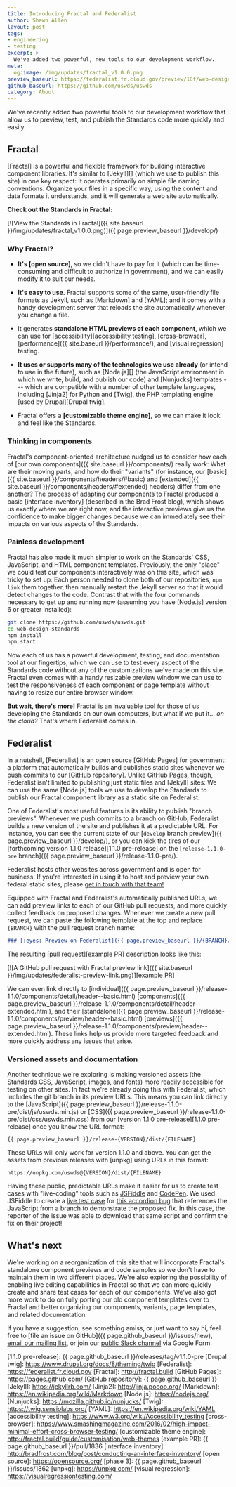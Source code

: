 ```yaml
---
title: Introducing Fractal and Federalist
author: Shawn Allen
layout: post
tags:
- engineering
- testing
excerpt: >
  We've added two powerful, new tools to our development workflow.
meta:
  og:image: /img/updates/fractal_v1.0.0.png
preview_baseurl: https://federalist.fr.cloud.gov/preview/18f/web-design-standards
github_baseurl: https://github.com/uswds/uswds
category: About
---
```


<p class="site-text-intro">
  We've recently added two powerful tools to our development workflow that
  allow us to preview, test, and publish the Standards code more quickly
  and easily.
</p>

## Fractal

[Fractal] is a powerful and flexible framework for building interactive
component libraries. It's similar to [Jekyll][] (which we use to publish this
site) in one key respect: It operates primarily on simple file naming
conventions. Organize your files in a specific way, using the content and data
formats it understands, and it will generate a web site automatically.

**Check out the Standards in Fractal:**

[![View the Standards in Fractal]({{ site.baseurl }}/img/updates/fractal_v1.0.0.png)]({{ page.preview_baseurl }}/develop/)

### Why Fractal?

* **It's [open source]**, so we didn't have to pay for it (which can be
  time-consuming and difficult to authorize in government), and we can easily
  modify it to suit our needs.

* **It's easy to use.** Fractal supports some of the same, user-friendly file
  formats as Jekyll, such as [Markdown] and [YAML]; and it comes with a handy
  development server that reloads the site automatically whenever you change a
  file.

* It generates **standalone HTML previews of each component**, which we can use
  for [accessibility][accessibility testing], [cross-browser], [performance]({{
  site.baseurl }}/performance/), and [visual regression] testing.

* **It uses or supports many of the technologies we use already** (or intend to
  use in the future), such as [Node.js][] (the JavaScript environment in which
  we write, build, and publish our code) and [Nunjucks] templates --- which are
  compatible with a number of other template languages, including [Jinja2] for
  Python and [Twig], the PHP templating engine [used by Drupal][Drupal twig].

* Fractal offers a **[customizable theme engine]**, so we can make it look and
  feel like the Standards.

### Thinking in components

Fractal's component-oriented architecture nudged us to consider how each of
[our own components]({{ site.baseurl }}/components/) really _work_: What are
their moving parts, and how do their "variants" (for instance, our [basic]({{
site.baseurl }}/components/headers/#basic) and [extended]({{ site.baseurl
}}/components/headers/#extended) headers) differ from one another? The process
of adapting our components to Fractal produced a basic [interface inventory] (described in the Brad Frost blog),
which shows us exactly where we are right now, and the interactive previews
give us the confidence to make bigger changes because we can immediately see
their impacts on various aspects of the Standards.

### Painless development

Fractal has also made it much simpler to work on the Standards' CSS,
JavaScript, and HTML component templates. Previously, the only "place" we could
test our components interactively was on this site, which was tricky to set up:
Each person needed to clone both of our repositories, `npm link` them together,
then manually restart the Jekyll server so that it would detect changes to the
code. Contrast that with the four commands necessary to get up and running now
(assuming you have [Node.js] version 6 or greater installed):

```sh
git clone https://github.com/uswds/uswds.git
cd web-design-standards
npm install
npm start
```

Now each of us has a powerful development, testing, and documentation tool at
our fingertips, which we can use to test every aspect of the Standards code
without any of the customizations we've made on this site. Fractal even comes
with a handy resizable preview window we can use to test the responsiveness of
each component or page template without having to resize our entire browser
window.

**But wait, there's more!** Fractal is an invaluable tool for those of us
developing the Standards on our own computers, but what if we put it... _on the
cloud?_ That's where Federalist comes in.


## Federalist

In a nutshell, [Federalist] is an open source [GitHub Pages] for government: a platform that
automatically builds and publishes static sites whenever we push commits to our
[GitHub repository]. Unlike GitHub Pages, though, Federalist isn't limited to
publishing just static files and [Jekyll] sites: We can use the same [Node.js]
tools we use to develop the Standards to publish our Fractal component library
as a static site on Federalist.

One of Federalist's most useful features is its ability to publish "branch
previews". Whenever we push commits to a branch on GitHub, Federalist
builds a new version of the site and publishes it at a predictable URL. For
instance, you can see the current state of our [`develop` branch
preview]({{ page.preview_baseurl }}/develop/), or you can kick the tires of
our [forthcoming version 1.1.0 release][1.1.0 pre-release] on the
[`release-1.1.0-pre` branch]({{ page.preview_baseurl
}}/release-1.1.0-pre/).

Federalist hosts other websites across government and is open for business. If you're interested in using it to host and preview your own federal static sites, please [get in touch with that team!](https://docs.google.com/forms/d/1iB8aW7c9r1QH3s8XElQCrnXRGjAiPUYpWG1CMeEqGIo/viewform)

Equipped with Fractal and Federalist's automatically published URLs, we can add
preview links to each of our GitHub pull requests, and more quickly collect
feedback on proposed changes. Whenever we create a new pull request, we can
paste the following template at the top and replace `{BRANCH}` with the pull
request branch name:

```md
### [:eyes: Preview on Federalist]({{ page.preview_baseurl }}/{BRANCH}/)
```

The resulting [pull request][example PR] description looks like this:

[![A GitHub pull request with Fractal preview link]({{ site.baseurl }}/img/updates/federalist-preview-link.png)][example PR]

We can even link directly to [individual]({{ page.preview_baseurl
}}/release-1.1.0/components/detail/header--basic.html) [components]({{
page.preview_baseurl }}/release-1.1.0/components/detail/header--extended.html),
and their [standalone]({{ page.preview_baseurl
}}/release-1.1.0/components/preview/header--basic.html) [previews]({{
page.preview_baseurl
}}/release-1.1.0/components/preview/header--extended.html). These links help us
provide more targeted feedback and more quickly address any issues that arise.

### Versioned assets and documentation

Another technique we're exploring is making versioned assets (the Standards
CSS, JavaScript, images, and fonts) more readily accessible for testing on
other sites. In fact we're already doing this with Federalist, which
includes the git branch in its preview URLs. This means you can link directly
to the [JavaScript]({{ page.preview_baseurl
}}/release-1.1.0-pre/dist/js/uswds.min.js) or [CSS]({{ page.preview_baseurl
}}/release-1.1.0-pre/dist/css/uswds.min.css) from our [version 1.1.0
pre-release][1.1.0 pre-release] once you know the URL format:

```
{{ page.preview_baseurl }}/release-{VERSION}/dist/{FILENAME}
```

These URLs will only work for version 1.1.0 and above. You can get the assets
from previous releases with [unpkg] using URLs in this format:

```
https://unpkg.com/uswds@{VERSION}/dist/{FILENAME}
```

Having these public, predictable URLs make it easier for us to create test
cases with "live-coding" tools such as [JSFiddle](https://jsfiddle.net) and
[CodePen](https://codepen.io). We used JSFiddle to create a [live test
case](https://jsfiddle.net/47Lpu62z/9/) for [this accordion
bug](https://github.com/uswds/uswds/issues/1762) that references
the JavaScript from a branch to demonstrate the proposed fix. In this case, the
reporter of the issue was able to download that same script and confirm the fix
on their project!

## What's next

We're working on a reorganization of this site that will incorporate Fractal's
standalone component previews and code samples so we don't have to maintain
them in two different places. We're also exploring the possibility of enabling
live editing capabilities in Fractal so that we can more quickly create and
share test cases for each of our components. We've also got more work to do on
fully porting our old component templates over to Fractal and better organizing
our components, variants, page templates, and related documentation.

If you have a suggestion, see something amiss, or just want to say hi, feel
free to [file an issue on GitHub]({{ page.github_baseurl }}/issues/new),
[email our mailing list](mailto:uswebdesignstandards@gsa.gov), or join our
[public Slack channel](https://chat.18f.gov/) via Google Form.


[1.1.0 pre-release]: {{ page.github_baseurl }}/releases/tag/v1.1.0-pre
[Drupal twig]: https://www.drupal.org/docs/8/theming/twig
[Federalist]: https://federalist.fr.cloud.gov
[Fractal]: http://fractal.build
[GitHub Pages]: https://pages.github.com/
[GitHub repository]: {{ page.github_baseurl }}
[Jekyll]: https://jekyllrb.com/
[Jinja2]: http://jinja.pocoo.org/
[Markdown]: https://en.wikipedia.org/wiki/Markdown
[Node.js]: https://nodejs.org/
[Nunjucks]: https://mozilla.github.io/nunjucks/
[Twig]: https://twig.sensiolabs.org/
[YAML]: https://en.wikipedia.org/wiki/YAML
[accessibility testing]: https://www.w3.org/wiki/Accessibility_testing
[cross-browser]: https://www.smashingmagazine.com/2016/02/high-impact-minimal-effort-cross-browser-testing/
[customizable theme engine]: http://fractal.build/guide/customisation/web-themes
[example PR]: {{ page.github_baseurl }}/pull/1836
[interface inventory]: http://bradfrost.com/blog/post/conducting-an-interface-inventory/
[open source]: https://opensource.org/
[phase 3]: {{ page.github_baseurl }}/issues/1862
[unpkg]: https://unpkg.com/
[visual regression]: https://visualregressiontesting.com/
